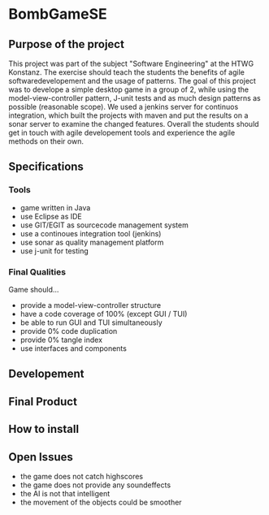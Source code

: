 # BombGameSE

## Purpose of the project

This project was part of the subject "Software Engineering" at the HTWG Konstanz. The exercise should teach the students
the benefits of agile softwaredevelopement and the usage of patterns. The goal of this project was to develope a simple
desktop game in a group of 2, while using the model-view-controller pattern, J-unit tests and as much design patterns as
possible (reasonable scope). We used a jenkins server for continuos integration, which built the projects with maven and
put the results on a sonar server to examine the changed features.
Overall the students should get in touch with agile developement tools and experience the agile methods on their own.

## Specifications

### Tools
* game written in Java
* use Eclipse as IDE
* use GIT/EGIT as sourcecode management system
* use a continoues integration tool (jenkins)
* use sonar as quality management platform
* use j-unit for testing

### Final Qualities
Game should...
* provide a model-view-controller structure
* have a code coverage of 100% (except GUI / TUI)
* be able to run GUI and TUI simultaneously
* provide 0% code duplication
* provide 0% tangle index
* use interfaces and components

## Developement

## Final Product

## How to install

## Open Issues
* the game does not catch highscores
* the game does not provide any soundeffects
* the AI is not that intelligent
* the movement of the objects could be smoother
